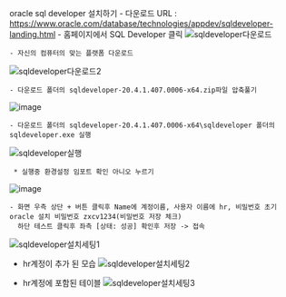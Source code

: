 oracle sql developer 설치하기
	- 다운로드 URL : https://www.oracle.com/database/technologies/appdev/sqldeveloper-landing.html
	- 홈페이지에서 SQL Developer 클릭
  ![sqldeveloper다운로드](https://user-images.githubusercontent.com/62005139/116214547-c6088900-a781-11eb-914b-3ef454d54bf6.PNG)
  
  
	- 자신의 컴퓨터의 맞는 플랫폼 다운로드
  ![sqldeveloper다운로드2](https://user-images.githubusercontent.com/62005139/116214722-f0f2dd00-a781-11eb-9f43-9a1719f98184.PNG)
  
  
	- 다운로드 폴더의 sqldeveloper-20.4.1.407.0006-x64.zip파일 압축풀기
  ![image](https://user-images.githubusercontent.com/62005139/116215100-55ae3780-a782-11eb-95cd-f7b5c0f4c890.png)
  
  
	- 다운로드 폴더의 sqldeveloper-20.4.1.407.0006-x64\sqldeveloper 폴더의 sqldeveloper.exe 실행
  ![sqldeveloper실행](https://user-images.githubusercontent.com/62005139/116215166-6199f980-a782-11eb-8a6b-85e6d938200e.PNG)
  
	 * 실행중 환경설정 임포트 확인 아니오 누르기
  ![image](https://user-images.githubusercontent.com/62005139/116215422-a160e100-a782-11eb-9432-203d54d937fb.png)
  
	- 화면 우측 상단 + 버튼 클릭후 Name에 계정이름, 사용자 이름에 hr, 비밀번호 초기 oracle 설치 비밀번호 zxcv1234(비밀번호 저장 체크)
	  하단 테스트 클릭후 좌측 [상태: 성공] 확인후 저장 -> 접속
  ![sqldeveloper설치세팅1](https://user-images.githubusercontent.com/62005139/116215680-df5e0500-a782-11eb-8b5f-0438e880dc5f.PNG)
  
  - hr계정이 추가 된 모습
  ![sqldeveloper설치세팅2](https://user-images.githubusercontent.com/62005139/116215901-0caab300-a783-11eb-8c23-de972c76cf58.PNG)
  
  - hr계정에 포함된 테이블
  ![sqldeveloper설치세팅3](https://user-images.githubusercontent.com/62005139/116215950-17fdde80-a783-11eb-9abc-54741e972d96.PNG)
